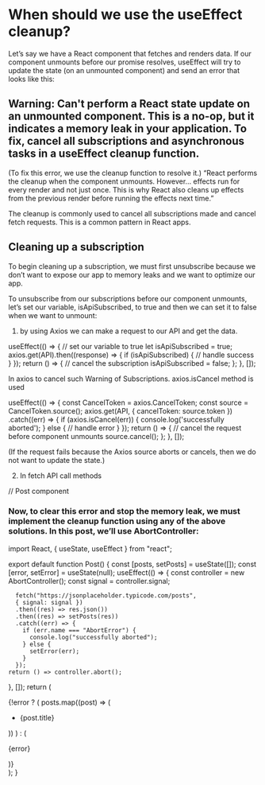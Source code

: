 # When should we use the useEffect cleanup?

Let’s say we have a React component that fetches and renders data. If our component unmounts before our promise resolves, useEffect will try to update the state (on an unmounted component) and send an error that looks like this:

## Warning: Can't perform a React state update on an unmounted component. This is a no-op, but it indicates a memory leak in your application. To fix, cancel all subscriptions and asynchronous tasks in a useEffect cleanup function.

(To fix this error, we use the cleanup function to resolve it.)
“React performs the cleanup when the component unmounts. However… effects run for every render and not just once. This is why React also cleans up effects from the previous render before running the effects next time.”

The cleanup is commonly used to cancel all subscriptions made and cancel fetch requests. This is a common pattern in React apps.

## Cleaning up a subscription

To begin cleaning up a subscription, we must first unsubscribe because we don’t want to expose our app to memory leaks and we want to optimize our app.

To unsubscribe from our subscriptions before our component unmounts, let’s set our variable, isApiSubscribed, to true and then we can set it to false when we want to unmount:

1. by using Axios we can make a request to our API and get the data.

useEffect(() => {
// set our variable to true
let isApiSubscribed = true;
axios.get(API).then((response) => {
if (isApiSubscribed) {
// handle success
}
});
return () => {
// cancel the subscription
isApiSubscribed = false;
};
}, []);

In axios to cancel such Warning of Subscriptions.
axios.isCancel method is used

useEffect(() => {
const CancelToken = axios.CancelToken;
const source = CancelToken.source();
axios.get(API, {
cancelToken: source.token
})
.catch((err) => {
if (axios.isCancel(err)) {
console.log('successfully aborted');
} else {
// handle error
}
});
return () => {
// cancel the request before component unmounts
source.cancel();
};
}, []);

(If the request fails because the Axios source aborts or cancels, then we do not want to update the state.)

2. In fetch API call methods

// Post component

### Now, to clear this error and stop the memory leak, we must implement the cleanup function using any of the above solutions. In this post, we’ll use AbortController:

import React, { useState, useEffect } from "react";

export default function Post() {
const [posts, setPosts] = useState([]);
const [error, setError] = useState(null);
useEffect(() => {
const controller = new AbortController();
const signal = controller.signal;

      fetch("https://jsonplaceholder.typicode.com/posts",
      { signal: signal })
      .then((res) => res.json())
      .then((res) => setPosts(res))
      .catch((err) => {
        if (err.name === "AbortError") {
          console.log("successfully aborted");
        } else {
          setError(err);
        }
      });
    return () => controller.abort();

}, []);
return (

<div>
    {!error ? (
    posts.map((post) => (
    <ul key={post.id}>
    <li>{post.title}</li>
    </ul>
    ))
    ) : (
    <p>{error}</p>
    )}
</div>
);
}
